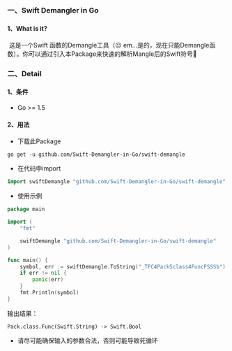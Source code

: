 ### 一、Swift Demangler in Go

#### 1、What is it?

​	这是一个Swift 函数的Demangle工具（:neutral_face: em...是的，现在只能Demangle函数）。你可以通过引入本Package来快速的解析Mangle后的Swift符号🚀


### 二、Detail

#### 1、条件

- Go >= 1.5

#### 2、用法

- 下载此Package

```shell
go get -u github.com/Swift-Demangler-in-Go/swift-demangle
```

- 在代码中import

```go
import swiftDemangle "github.com/Swift-Demangler-in-Go/swift-demangle"
```

- 使用示例

```go
package main

import (
	"fmt"

	swiftDemangle "github.com/Swift-Demangler-in-Go/swift-demangle"
)

func main() {
	symbol, err := swiftDemangle.ToString("_TFC4Pack5class4FuncFSSSb")
	if err != nil {
		panic(err)
	}
	fmt.Println(symbol)
}
```

输出结果：

```shell
Pack.class.Func(Swift.String) -> Swift.Bool
```

- 请尽可能确保输入的参数合法，否则可能导致死循环
